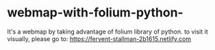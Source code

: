# webmap-with-folium-python-

It's a webmap by taking advantage of folium library of python.
to visit it visually, please go to: https://fervent-stallman-2b1615.netlify.com

